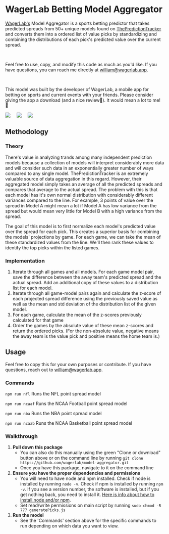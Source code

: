 # WagerLab Betting Model Aggregator
[WagerLab's](https://www.wagerlab.app/) Model Aggregator is a sports betting predictor that takes predicted spreads from 50+ unique models found on [ThePredictionTracker](http://www.thepredictiontracker.com/) and converts them into a ordered list of value picks by standardizing and combining the distributions of each pick's predicted value over the current spread.

<br/>

Feel free to use, copy, and modify this code as much as you'd like.  If you have questions, you can reach me directly at william@wagerlab.app.

<br>

This model was built by the developer of WagerLab, a mobile app for betting on sports and current events with your friends. Please consider giving the app a download (and a nice review:pray:). It would mean a lot to me! :grimacing:

[<img src="https://firebasestorage.googleapis.com/v0/b/socialbetproduction.appspot.com/o/wagerlab-logo-text-blue.png?alt=media&token=a05fe60e-97ea-4b42-af90-bbaeed9ae3be">](https://www.wagerlab.app/)&nbsp;&nbsp;&nbsp;&nbsp;
[<img src="https://firebasestorage.googleapis.com/v0/b/socialbetproduction.appspot.com/o/a-store-2.png?alt=media&token=ffa151ab-139e-4dce-9837-0df7942d1369">](https://apps.apple.com/us/app/wagerlab/id1460332027) &nbsp;&nbsp;&nbsp;&nbsp;[<img src="https://firebasestorage.googleapis.com/v0/b/socialbetproduction.appspot.com/o/g-play-2.png?alt=media&token=35c7c808-5340-4d07-b280-9003e5d3260f">](https://play.google.com/store/apps/details?id=com.socialbet.android)

## Methodology
### Theory
There's value in analyzing trands among many independent prediction models because a collection of models will interpret considerably more data and will consider such data in an exponentially greater number of ways compared to any single model. ThePredictionTracker is an extremely valuable source of data aggregation in this regard. However, their aggregated model simply takes an average of all the predicted spreads and compares that average to the actual spread. The problem with this is that each model has it's own normal distribution with considerably different variances compared to the line.  For example, 3 points of value over the spread in Model A might mean a lot if Model A has low variance from the spread but would mean very little for Model B with a high variance from the spread.

The goal of this model is to first normalize each model's predicted value over the spread for each pick. This creates a superior basis for combining the models' projections by game. For each game, we can take the mean of these standardized values from the line. We'll then rank these values to identify the top picks within the listed games.


### Implementation
1. Iterate through all games and all models. For each game model pair, save the difference between the away team's predicted spread and the actual spread. Add an additional copy of these values to a distribution list for each model.
2. Iterate through all game-model pairs again and calculate the z-score of each projected spread difference using the previously saved value as well as the mean and std deviation of the distribution list of the given model.
3. For each game, calculate the mean of the z-scores previously calculated for that game
4. Order the games by the absolute value of these mean z-scores and return the ordered picks. (For the non-absolute value, negative means the away team is the value pick and positive means the home team is.) 

## Usage
Feel free to copy this for your own purposes or contribute. If you have questions, reach out to william@wagerlab.app.
### Commands

`npm run nfl` Runs the NFL point spread model 

`npm run ncaaf` Runs the NCAA Football point spread model 

`npm run nba` Runs the NBA point spread model 

`npm run ncaab` Runs the NCAA Basketball point spread model 


### Walkthrough

1. **Pull down this package**
   - You can also do this manually using the green "Clone or download" button above or on the command line by running `git clone https://github.com/wagerlab/model-aggregator.git` 
   - Once you have this package, navigate to it on the command line
2. **Ensure you have the proper dependencies and permissions**
   - You will need to have node and npm installed. Check if node is installed by running `node -v`. Check if npm is installed by running `npm -v`. If you see a version number, the software is installed, but if you get nothing back, you need to install it.  [Here is info about how to install node and/or npm](https://www.npmjs.com/get-npm).
   - Set read/write permissions on main script by running `sudo chmod -R 777 generatePicks.js`
3. **Run the model**
   - See the 'Commands' section above for the specific commands to run depending on which data you want to view.

